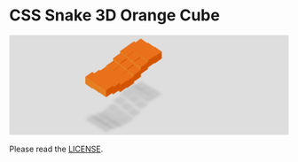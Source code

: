 # CSS Snake 3D Orange Cube

<img src = "./assets/cover.png"/>

Please read the [LICENSE](https://github.com/opprDev/css-snake-3d-orange-cube/blob/master/LICENSE.md).
